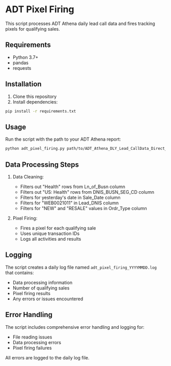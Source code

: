 # ADT Pixel Firing

This script processes ADT Athena daily lead call data and fires tracking pixels for qualifying sales.

## Requirements

- Python 3.7+
- pandas
- requests

## Installation

1. Clone this repository
2. Install dependencies:
```bash
pip install -r requirements.txt
```

## Usage

Run the script with the path to your ADT Athena report:

```bash
python adt_pixel_firing.py path/to/ADT_Athena_DLY_Lead_CallData_Direct_Agnts_[date].csv
```

## Data Processing Steps

1. Data Cleaning:
   - Filters out "Health" rows from Ln_of_Busn column
   - Filters out "US: Health" rows from DNIS_BUSN_SEG_CD column
   - Filters for yesterday's date in Sale_Date column
   - Filters for "WEB0021011" in Lead_DNIS column
   - Filters for "NEW" and "RESALE" values in Ordr_Type column

2. Pixel Firing:
   - Fires a pixel for each qualifying sale
   - Uses unique transaction IDs
   - Logs all activities and results

## Logging

The script creates a daily log file named `adt_pixel_firing_YYYYMMDD.log` that contains:
- Data processing information
- Number of qualifying sales
- Pixel firing results
- Any errors or issues encountered

## Error Handling

The script includes comprehensive error handling and logging for:
- File reading issues
- Data processing errors
- Pixel firing failures

All errors are logged to the daily log file. 